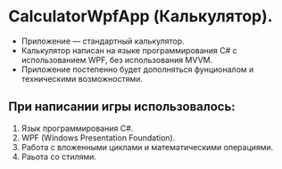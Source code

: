 # CalculatorWpfApp (Калькулятор).
* Приложение — стандартный калькулятор.
* Калькулятор написан на языке программирования C# с использованием WPF, без использования MVVM.
* Приложение постепенно будет дополняться фунционалом и техническими возможностями.

## При написании игры использовалось:
1. Язык программирования C#.
2. WPF (Windows Presentation Foundation).
3. Работа с вложенными циклами и математическими операциями.
4. Раьота со стилями.
